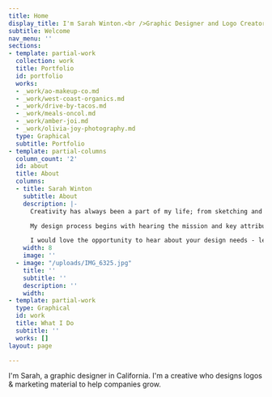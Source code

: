 ```yaml
---
title: Home
display_title: I'm Sarah Winton.<br />Graphic Designer and Logo Creator.
subtitle: Welcome
nav_menu: ''
sections:
- template: partial-work
  collection: work
  title: Portfolio
  id: portfolio
  works:
  - _work/ao-makeup-co.md
  - _work/west-coast-organics.md
  - _work/drive-by-tacos.md
  - _work/meals-oncol.md
  - _work/amber-joi.md
  - _work/olivia-joy-photography.md
  type: Graphical
  subtitle: Portfolio
- template: partial-columns
  column_count: '2'
  id: about
  title: About
  columns:
  - title: Sarah Winton
    subtitle: About
    description: |-
      Creativity has always been a part of my life; from sketching and painting as a kid, to discovering my love for graphic design. Now as a designer I have the opportunity to work with clients to create logos, complete visual identity systems, and marketing material. My passion is to create visuals that artfully and effectively achieves my clients goals, from non-profits, to brick and mortar shops, to entrepreneurs.

      My design process begins with hearing the mission and key attributes of your business. Then I collect inspiration, sketch, and create a presentation for you. Meeting deadlines and keeping good communication is very important to me. I continue to work till the project is artfully designed and meets my clients goals.

      I would love the opportunity to hear about your design needs - let me know, and I'll schedule a FREE consultation.
    width: 8
    image: ''
  - image: "/uploads/IMG_6325.jpg"
    title: ''
    subtitle: ''
    description: ''
    width: 
- template: partial-work
  type: Graphical
  id: work
  title: What I Do
  subtitle: ''
  works: []
layout: page

---
```

I'm Sarah, a graphic designer in California. I'm a creative who designs logos & marketing material to help companies grow.